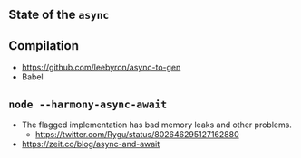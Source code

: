 ## State of the `async`

## Compilation

- https://github.com/leebyron/async-to-gen
- Babel

## `node --harmony-async-await`

- The flagged implementation has bad memory leaks and other problems.
  - https://twitter.com/Rygu/status/802646295127162880
- https://zeit.co/blog/async-and-await
